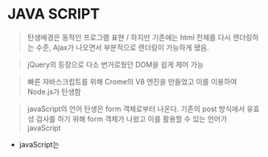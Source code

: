 # JAVA SCRIPT

> 탄생배경은 동적인 프로그램 표현 / 하지만 기존에는 html 전체를 다시 렌더링하는 수준, Ajax가 나오면서 부분적으로 렌더링이 가능하게 됐음.

>jQuery의 등장으로 다소 번거로웠던 DOM을 쉽게 제어 가능

> 빠른 자바스크립트를 위해 Crome의 V8 엔진을 만들었고 이를 이용하여 Node.js가 탄생함

> javaScript의 언어 탄생은 form 객체로부터 나온다. 기존의 post 방식에서 유효성 검사를 하기 위해 form 객체가 나왔고 이를 활용할 수 있는 언어가 javaScript



- javaScript는 <script> 태그 사이에 위치한다.

  ​

- 변수선언은 var로 한다./ 참조변수가 됨. (autoboxing)
  - wrapper 클래스로 형식 지정 (Boolean, Number, String)

    - var numb = new Number(3); / var numb = 3;    (json 에 의해 자동으로 왼쪽으로 변화)
    - 형식을 정해주지 않으면 undefined라는 값으로 정의됨. var x;

    ​

- 배열 객체 Array(); / stack 구조
  - push 를 통해 넣을 수 있음.
  - pop을 통해 꺼낼 수 있음.
  - 배열변수[인덱스]= 값;
    - 초기 인덱스를 큰 수를 넣으면 그 아래 값들은 empty로 들어감 ex) num[4]=32
  - 배열 객체를 선언 할 때 값이 1개면 배열의 길이 여러개면 초기 셋팅
    - var nums= new Array(5);  : 길이5
    - var nums = new Array(3,4,5,hello);  : 배열 [3,4,5,hello]
  - splice() 메소드로 배열 관리 가능
    - nums.splice(1) : 인덱스 1 부터 이후 값 삭제

    - nums.splice(1,2) : 인덱스 1부터 2개의 값 삭제

    - nums.splice(1,2,"삽입") : 인덱스 1부터 2개 값 삭제하고 3번째 넣기

    - nums.splice(1,0,"추가") : 1위치에 "추가"

      ​

- 오브젝트 객체는 1대1 대응 객체임 키 값과 밸류값 존재 (Mash? Hash와 비슷)




- 자바스크립트는 객체를 먼저 만들고 class와 prototype을 부여하는 순서로 진행
  - 정의도 안하고  var exam= new Object(); 후 갑자기 exam.kor=30; 으로 부여 가능
  - 단, 오타에 주의해야함. 오타날 시에도 그냥 생성됨.
  - exam[kor]=30; 가능
    - key 값을 이용한 저장으로 map 형으로 볼 수 있다.

  ​

- var 변수 = new Number(3); 담기가 힘듬
  - var 변수 =3;
  - var object = { };
    - var kor ={"eng":30, "kor":20, "math":10};  : 초기에 파라미터 설정가능
  - var array = [ ];

  ​

- json 객체
  - var json = [{"가":1, "나":2}, {"다":3,"라":4}, {"마":5,"바":6}];

  ​

- eval() 함수 외부에서 추출해 온 자료형은 보통 string 형태로 들어가 있음. 이를 형식으로 다시 바꿔주는 함수

  - eval("var ar= " +추출변수명 +";");

- JSON.parse()  

  - 문자열 -> json 형태 단 키값이 문자열로 돼있어야함
  - ''{"키값": "밸류값"}'' 형태의 json을  {키값:"밸류값"} 으로 변경 / 보통 키값에는 문자열이 안들어감

  ​


- JSON.stringify(json데이터타입)

  - json -> 문자열 변환{"키값": "밸류값"}

  ​

- 출력도구

  - console.log(); 개발자도구에 출력
  - alert();             콘솔창
  - document.write(); 작업물  

- ===

  - js는 따로 정의해도 x와 y가 같다고 인식

  - ```javascript
    var x=3;
    var y=3;
    document.write(x===y);   // true 출력 다른 객체를 인식하려면 var y= new Number(3); 호출
    ```

- 반복문

  - ```js
    for(var i=0; i<arr.length; i++){
      content
    }
    ```

  - ​







``` html
<script>
  alert("Hello javascript!!");
  var x = new Number(3);
  var y = 4;
  var z;   # 형식이 정해지지 않은 변수는 undefined 형식
  z=3;
  alert(typeof z);
  alert(x==undefined);

  var nums = new Array();

  nums.push(1);
  nums.push(2);
  nums[0]=5;
  nums[1]=6;

  p1=nums.pop();
  console.log(nums);

  var nums = new Array(2,3,"hello",7);
  nums.splice(위치, 지울 개수, 대신 투입할 요소); # 배열에서 해당 위치에서 몇개 지울것
  nums.splice(위치, 0, 삽입할 요소);
  
  
  var nums = new Array(5); #5공간 배열
  var nums = new Array(5,2); # {5,2} 배열

</script>
```





# Object 객체

> Boolean , Number, String, Array, Object

``` html
<script>
  var exam = new Object();
  # 기본
  exam.kor=30;
  exam.eng=20;
  exam.math=50;
  
  console.log(exam.kor+exam.eng+exam.math);
  # 인덱스가 변수일 때
  exam["kor"]=30;
  exam["eng"]=40;
  exam["math"]=80;
  
  var key ="kor"
  
  exam[key] #==exam["kor"]
  
  
  
</script>
```





```html
<script>
  var exam={"kor":30, "eng":70 , "math": 80};
  var ar =[3,4,5,6,exam, [7,8,9]]
  
  var notice ={"id":1, "title":"hello"}
  console.log(exam.kor+exam.eng);
  
  
  var data ='string 으로 쓰여진 json [{"":값1, "": 값2},{},{}]';
  
  eval("var ar ="+data+";");
  console.log(ar[행].컬럼);
  
  # JSON의 parse 사용하는 법(parse 사용시 json규칙에 까다로움으로
  # 키 값으로 스트링 사용시 쌍따옴 사용)
  var date = JSON.parse('{"id" : 1, "title" : "aaa"}');
  consol.log(date.title);
  
  var date2 ={id:2 , title:"bbb"};
  
  # json을 문자열로 변환하기
  var json = JSON.stringify(data2);
  alert(json);
  
</script>
```





# document(출력)

```html
<script>
	document.write(2+4);
</script>
```





# 연산자

```javascript
var x=3;
var y=3;
document.write(x===y); #True, 같은 객체

var y=new Number(3);
document.write(x===y); #false, 다른 객체

document.write(3+"2"); # 32
document.write(3-"2"); # 1
```



# for

```html
<script>
  	var ar=["hello","hi","greeting"]
	for(var i=0; i<ar.length;i++)
      	document.write(ar[i]+"<br/>");
  
  	# for in 사용시 가져오는건 리스트 객체가 아닌 인덱스만 가져옴
  	for(var d in ar)
      	document.write(ar[i]+"<br/>")
  
  
</script>
```



# 자바스크립트 사이트

developer.mozilla.org



# 함수 만들기

```html
<script>
  # 방법1
	var add = new Function("x,y","return x+y;");
  	alert(add(3,4));
  	
  # 방법2(가장 빈도수 높음)
  	var add = function(x,y)}{return x+y;};
    
  # 방법3
  function add(x,y){
    return x+y;  
  }
  
</script>
```



# 주어진 매개변수보다 많이 투입했을 때

```javascript
function add(x,y){
  alert(arguments[5]);
  return x+y
}

document.write(add(16,4,2,5,6,"hello"));  # 실행이 됨. 인자에 대한 개수가 불분명
```





# 변수의 가시영역과 global 객체, 전역변수

> 1. var을 안쓰면 전역변수 쓰면 지역변수
> 2. 순서가 있음.

``` html
<script>
  	var a=1;
	alert(a);
  	
    alert(b);  # undefined
	var b=1;
  
  	c=1;       # window.c=1; 과 같은 의미
  	alert(c);  # c는 전역객체
    
    var c=5;   # 지역변수가 선언 되면 지역변수가 우선 처리됨.
    
   	alert(a);  # 에러
  	a=1;
</script>
```



```html
<script>
  function f1(){
	var a=1 ;    # 유일하게 인정해주는 지역변수는 함수 안에 있는 변수    
  }
  f1();
  
  alert(a); # 에러
	
</script>
```





# closure

```javascript
function f1(){
  var a =1;
  
  return function f2(){   # closure 밑에서 쓰느라고 f1 리소스가 계속 사용되는 형태
    return a;
  }
}
var f = f1();
var a = f();
alert(a);
```







# window 플랫폼 이용

window : 윈도우의 크기, 닫기, 열기 등을 관리

window.loacation : 윈도우 주소창을 관리

window.history : 뒤로가기, 재실행하기

window.document : 문서



윈도우 기본 메서드

- alert()       : 경고창
- confirm("출력문구")   : 확인/취소창
- prompt("출력문구",0)   : 입력창
- setTimeout()
- clearTimeout()
- setInterval()
- clearInterval()



mozila 에서 함수 찾기

- parseInt()   : 문자열 -> 정수   / 에러시 NaN 반환 / "12ab" -> 12 반환





# 스크립트 코드 작성

``` html
<script>
  function printResult(){
    var x=1;
    var y=2;
    alter(x+y);
  }
</script>

<input onclick="printResult();" />
<input onmouseover" "/>
```

> script 태그에 함수를 설정하고 onclick시 함수명을 호출하도록 함



# 화면 변환

```html
<script>
  function printResult(){
    var x,y;
    x = prompt("x값 입력");
    y = prompt("y값 입력");
    btnPrint.value=x+y;
    span1.innerText=x+y; # 태그 사이의 문자를 바꿀 때는 innerText
    btnPrint.type="text";  #type도 바꿀 수 있음.
  }
</script>
</head>

<body>
  <input type="button" value="클릭" onclick="printResult();" id="btnPrint"/>
  <span id="span1" onclick="printResult()"
</body>
```

> 클릭을 통해 btnPrint.value 가 클릭-> x+y로 바뀜 



# onclick을 따로 빼기

```html
<script>
  window.onload= function(){
    var btnPrint = document.getElementById("btn-print");
    
    var add(x,y){
      return x+y;
    };
    
    
    btnPrint.onclick = function(){
      var x = prompt("x값 입력");
      var y = prompt("y값 입력");
      x=parseInt(x);
      y=parseInt(y);
      btnPrint.value=x+y;
  	};
  }
</script>
</head>

<body>
  <input type="button" value="클릭" id="btn-print"/>
</body>
```





# js 파일로 분리하기

```javascript
# index.js파일
window.addEventListener("load",function(){             # 복수의 js 파일을 사용할 때는 꼭 addEventListener를 사용할 것!!!
  var btnPrint = document.getElementById("btn-print");

  var add(x,y){
    return x+y;
  };


  btnPrint.onclick = function(){
    var x = prompt("x값 입력");
    var y = prompt("y값 입력");
    x=parseInt(x);
    y=parseInt(y);
    btnPrint.value=x+y;
  };
});

#test.js파일
window.addEventListener("load",function(){
  alert("안녕하세요");
});
```



```html
<head>
  
  <script src="index.js"></script> # 단일태그로 쓸 수 없는 script
  <script src="test.js"></script>
</head>
```







# getElementsByTagName()

```html
<script>
  var lis= sec1.getElementsByTagName("li");
</script>

<body>
  <section id="sec1">
  <h1></h1>
    <ul>
      <li></li> 
      <li></li> 
      <li></li> 
    </ul>
  </section>
  
</body>
```





# querySelector

html

``` html
<section id="section3">
  <h1>Ex3 : Selectors API level1</h1>
  <div>
    <input name ="txt-x" type="text" value="0" dir="rtl"/>
    +
    <input class ="txt-y" type="text" value="0" dir="rtl"/>
    <input class ="btn-add" type="button" value="="/>
    <input class ="txt-sum" type="text" value="0" readonly dir="rtl"/>
  </div>
</section>
```

javaScript

```javascript
//Ex3 : Selectors API level1
window.addEventListener("load", function(){
    var section3 =document.getElementById("section3");
    var txtX = section3.querySelector("input[name='txt-x']"); //name 속성 주입하고 query
    var txtY = section3.querySelector(".txt-y");
    var btnAdd = section3.querySelector(".btn-add");
    var txtSum = section3.querySelector(".txt-sum");
    
    //var txtX = section3.querySelectorAll("input");   배열로 input 태그 다 가져오기
    btnAdd.onclick =function(){
        var x = parseInt(txtX.value);
        var y = parseInt(txtY.value);

        txtSum.value = x+y;
    };
});
```







# children

> 자식노드를 찾는 방식
>
> querySelector로 자식을 찾고 그 자식의 노드를 찾는 방식

```javascript
//Ex4 : childNodes를 이용한 선택
window.addEventListener("load", function(){
    var section4 =document.querySelector("#section4");
    var box =section4.querySelector(".box");
    var input1 = box.children[0];   // 자식 노드를 찾는 방식
    var input2 = box.children[1];

    input1.value="hello";
    input2.value="okay";

});
```





# 타겟 위치 기준으로 삽입

``` html
<script>
	targetElement.insetAdhacentElement(position, element);
</script>

position="beforebegin"
<p>
  position= "afterbegin"
  
  
  position= "beforeend"
</p>
position= "afterend"
```





# Event

- addEventListener()
- removeEventListener()
- dispatchEvent()
- stopPropagation()
- stopimmediatePropagation()
- preventDefault()
- target()
- currentTarget()